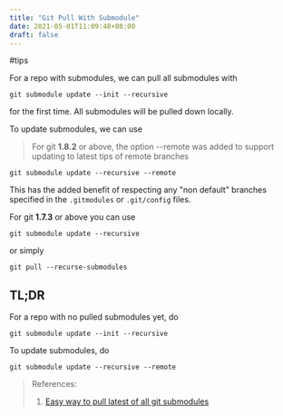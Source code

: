 ```yaml
---
title: "Git Pull With Submodule"
date: 2021-05-01T11:09:48+08:00
draft: false
---
```


#tips

For a repo with submodules, we can pull all submodules with

```
git submodule update --init --recursive
```

for the first time. All submodules will be pulled down locally.

To update submodules, we can use

> For git **1.8.2** or above, the option --remote was added to support updating to latest tips of remote branches

```
git submodule update --recursive --remote
```

This has the added benefit of respecting any "non default" branches specified in the `.gitmodules` or `.git/config` files.

For git **1.7.3** or above you can use

```
git submodule update --recursive
```

or simply

```
git pull --recurse-submodules
```

## TL;DR

For a repo with no pulled submodules yet, do

```
git submodule update --init --recursive
```

To update submodules, do

```
git submodule update --recursive --remote
```

> References:
> 
> 1. [Easy way to pull latest of all git submodules](http://stackoverflow.com/questions/1030169/easy-way-pull-latest-of-all-submodules)
